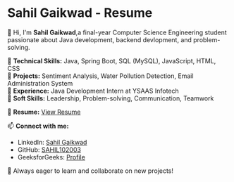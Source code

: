 # Sahil Gaikwad - Resume

👋 Hi, I'm **Sahil Gaikwad**,a final-year Computer Science Engineering student passionate about Java development, backend devlopment, and problem-solving.

🔹 **Technical Skills:** Java, Spring Boot, SQL (MySQL), JavaScript, HTML, CSS  
🔹 **Projects:** Sentiment Analysis, Water Pollution Detection, Email Administration System  
🔹 **Experience:** Java Development Intern at YSAAS Infotech  
🔹 **Soft Skills:** Leadership, Problem-solving, Communication, Teamwork  

📄 **Resume:** [View Resume]()

📫 **Connect with me:**  
- LinkedIn: [Sahil Gaikwad](https://www.linkedin.com/in/sahilgaikwad2610)  
- GitHub: [SAHIL102003](https://github.com/SAHIL102003)  
- GeeksforGeeks: [Profile](https://www.geeksforgeeks.org/user/sahilgaikwad2610)  

🚀 Always eager to learn and collaborate on new projects!
